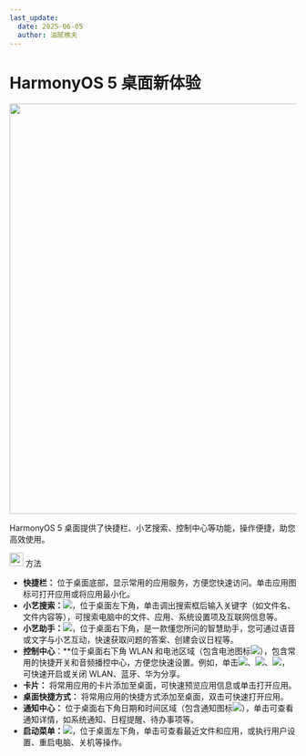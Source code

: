 ```yaml
---
last_update:
  date: 2025-06-05
  author: 油腻樵夫
---
```


# HarmonyOS 5 桌面新体验

<img src="https://tips-p01-drcn.dbankcdn.cn/MODEL/DOC/C00B030/resource/card/202512281uswxk/zh-cn/image/figure/fig_desktop.png" width="720" height=""/> 

HarmonyOS 5 桌面提供了快捷栏、小艺搜索、控制中心等功能，操作便捷，助您高效使用。

<img src="https://tips-p01-drcn.dbankcdn.cn/MODEL/DOC/C00B030/resource/card/202512281uswxk/zh-cn/image/common/buttons/fig_method.png" width="24" height="24"/> 方法

+   **快捷栏：** 位于桌面底部，显示常用的应用服务，方便您快速访问。单击应用图标可打开应用或将应用最小化。
+   **小艺搜索：**![](https://tips-p01-drcn.dbankcdn.cn/MODEL/DOC/C00B030/resource/card/202512281uswxk/zh-cn/image/common/buttons/HM_celia_AI_search.png)，位于桌面左下角，单击调出搜索框后输入关键字（如文件名、文件内容等），可搜索电脑中的文件、应用、系统设置项及互联网信息等。
+   **小艺助手：**![](https://tips-p01-drcn.dbankcdn.cn/MODEL/DOC/C00B030/resource/card/202512281uswxk/zh-cn/image/common/icon/appicon_xiaoyi.png)，位于桌面右下角，是一款懂您所问的智慧助手，您可通过语音或文字与小艺互动，快速获取问题的答案、创建会议日程等。
+   **控制中心**：**位于桌面右下角 WLAN 和电池区域（包含电池图标![](https://tips-p01-drcn.dbankcdn.cn/MODEL/DOC/C00B030/resource/card/202512281uswxk/zh-cn/image/common/status/HM_public_battery.png)），包含常用的快捷开关和音频播控中心，方便您快速设置。例如，单击![](https://tips-p01-drcn.dbankcdn.cn/MODEL/DOC/C00B030/resource/card/202512281uswxk/zh-cn/image/common/status/HM_public_wlan.png)、![](https://tips-p01-drcn.dbankcdn.cn/MODEL/DOC/C00B030/resource/card/202512281uswxk/zh-cn/image/common/status/ic_public_bluetooth_filled.png)、![](https://tips-p01-drcn.dbankcdn.cn/MODEL/DOC/C00B030/resource/card/202512281uswxk/zh-cn/image/common/buttons/HM_public_hwshare.png)，可快速开启或关闭 WLAN、蓝牙、华为分享。
+   **卡片：** 将常用应用的卡片添加至桌面，可快速预览应用信息或单击打开应用。
+   **桌面快捷方式：** 将常用应用的快捷方式添加至桌面，双击可快速打开应用。
+   **通知中心：** 位于桌面右下角日期和时间区域（包含通知图标![](https://tips-p01-drcn.dbankcdn.cn/MODEL/DOC/C00B030/resource/card/202512281uswxk/zh-cn/image/common/buttons/HM_notice_bell_filled.png)），单击可查看通知详情，如系统通知、日程提醒、待办事项等。
+   **启动菜单：**![](https://tips-p01-drcn.dbankcdn.cn/MODEL/DOC/C00B030/resource/card/202512281uswxk/zh-cn/image/common/buttons/HM_public_system.png)，位于桌面左下角，单击可查看最近文件和应用，或执行用户设置、重启电脑、关机等操作。